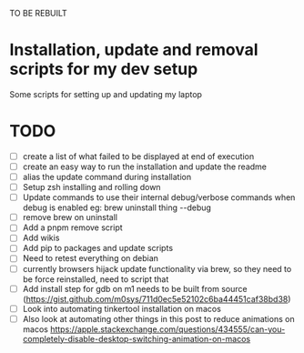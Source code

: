TO BE REBUILT

# Installation, update and removal scripts for my dev setup
Some scripts for setting up and updating my laptop

# TODO

- [ ] create a list of what failed to be displayed at end of execution
- [ ] create an easy way to run the installation and update the readme
- [ ] alias the update command during installation
- [ ] Setup zsh installing and rolling down
- [ ] Update commands to use their internal debug/verbose commands when debug is enabled eg: brew uninstall thing --debug
- [ ] remove brew on uninstall
- [ ] Add a pnpm remove script
- [ ] Add wikis
- [ ] Add pip to packages and update scripts
- [ ] Need to retest everything on debian
- [ ] currently browsers hijack update functionality via brew, so they need to be force reinstalled, need to script that
- [ ] Add install step for gdb on m1 needs to be built from source (https://gist.github.com/m0sys/711d0ec5e52102c6ba44451caf38bd38)
- [ ] Look into automating tinkertool installation on macos
- [ ] Also look at automating other things in this post to reduce animations on macos https://apple.stackexchange.com/questions/434555/can-you-completely-disable-desktop-switching-animation-on-macos
